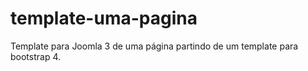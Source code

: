 # template-uma-pagina
Template para Joomla 3 de uma página partindo de um template para bootstrap 4.
